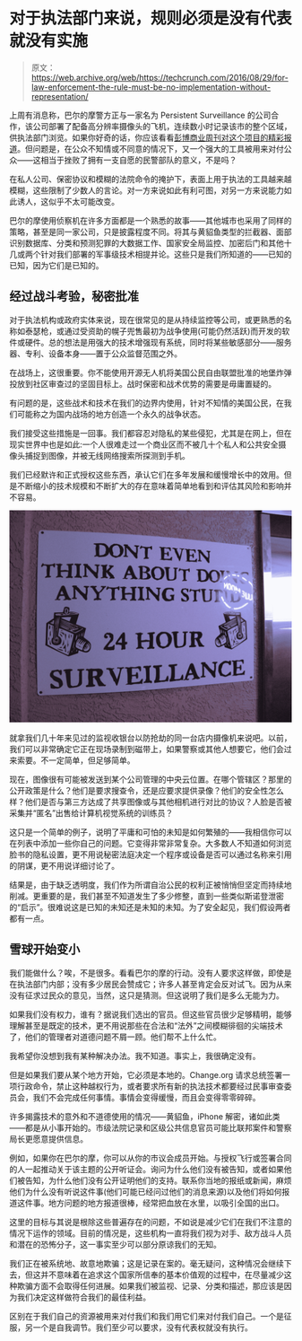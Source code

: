 # 对于执法部门来说，规则必须是没有代表就没有实施 

> 原文：<https://web.archive.org/web/https://techcrunch.com/2016/08/29/for-law-enforcement-the-rule-must-be-no-implementation-without-representation/>

上周有消息称，巴尔的摩警方正与一家名为 Persistent Surveillance 的公司合作，该公司部署了配备高分辨率摄像头的飞机，连续数小时记录该市的整个区域，供执法部门浏览。如果你好奇的话，你应该看看[彭博商业周刊对这个项目的精彩报道](https://web.archive.org/web/20221206151422/https://www.bloomberg.com/features/2016-baltimore-secret-surveillance/)。但问题是，在公众不知情或不同意的情况下，又一个强大的工具被用来对付公众——这相当于挫败了拥有一支自愿的民警部队的意义，不是吗？

在私人公司、保密协议和模糊的法院命令的掩护下，表面上用于执法的工具越来越模糊，这些限制了少数人的言论。对一方来说如此有利可图，对另一方来说能力如此诱人，这似乎不太可能改变。

巴尔的摩使用侦察机在许多方面都是一个熟悉的故事——其他城市也采用了同样的策略，甚至是同一家公司，只是披露程度不同。将其与黄貂鱼类型的拦截器、面部识别数据库、分类和预测犯罪的大数据工作、国家安全局监控、加密后门和其他十几或两个针对我们部署的军事级技术相提并论。这些只是我们所知道的——已知的已知，因为它们是已知的。

## 经过战斗考验，秘密批准

对于执法机构或政府实体来说，现在很常见的是从持续监控等公司，或更熟悉的名称如泰瑟枪，或通过受资助的幌子兜售最初为战争使用(可能仍然活跃)而开发的软件或硬件。总的想法是用强大的技术增强现有系统，同时将某些敏感部分——服务器、专利、设备本身——置于公众监督范围之外。

在战场上，这很重要。你不能使用开源无人机将美国公民自由联盟批准的地堡炸弹投放到社区审查过的坚固目标上。战时保密和战术优势的需要是毋庸置疑的。

有问题的是，这些战术和技术在我们的边界内使用，针对不知情的美国公民，在我们可能称之为国内战场的地方创造一个永久的战争状态。

我们接受这些措施是一回事。我们都容忍对隐私的某些侵犯，尤其是在网上，但在现实世界中也是如此:一个人很难走过一个商业区而不被几十个私人和公共安全摄像头捕捉到图像，并被无线网络搜索所探测到手机。

我们已经默许和正式授权这些东西，承认它们在多年发展和缓慢增长中的效用。但是不断缩小的技术规模和不断扩大的存在意味着简单地看到和评估其风险和影响并不容易。

[![NSA Surveillance](img/14e5db6aa65b42db86c951298f9a99b9.png)](https://web.archive.org/web/20221206151422/https://beta.techcrunch.com/wp-content/uploads/2015/06/nsa-surveillance.jpg)

就拿我们几十年来见过的监视收银台以防抢劫的同一台店内摄像机来说吧。以前，我们可以非常确定它正在现场录制到磁带上，如果警察或其他人想要它，他们会过来索要。不一定简单，但足够简单。

现在，图像很有可能被发送到某个公司管理的中央云位置。在哪个管辖区？那里的公开政策是什么？他们是要求搜查令，还是应要求提供录像？他们的安全性怎么样？他们是否与第三方达成了共享图像或与其他相机进行对比的协议？人脸是否被采集并“匿名”出售给计算机视觉系统的训练员？

这只是一个简单的例子，说明了平庸和可怕的未知是如何繁殖的——我相信你可以在列表中添加一些你自己的问题。它变得非常非常复杂。大多数人不知道如何浏览脸书的隐私设置，更不用说秘密法庭决定一个程序或设备是否可以通过名称来引用的阴谋，更不用说详细讨论了。

结果是，由于缺乏透明度，我们作为所谓自治公民的权利正被悄悄但坚定而持续地削减。更重要的是，我们甚至不知道发生了多少修整，直到一些类似斯诺登泄密的“启示”。很难说这是已知的未知还是未知的未知。为了安全起见，我们假设两者都有一点。

## 雪球开始变小

我们能做什么？唉，不是很多。看看巴尔的摩的行动。没有人要求这样做，即使是在执法部门内部；没有多少居民会赞成它；许多人甚至肯定会反对试飞。因为从来没有征求过民众的意见，当然，这只是猜测。但这说明了我们是多么无能为力。

如果我们没有权力，谁有？据说我们选出的官员。但这些官员很少足够精明，能够理解甚至是既定的技术，更不用说那些在合法和“法外”之间模糊徘徊的尖端技术了，他们的管理者对道德问题不屑一顾。他们帮不上什么忙。

我希望你没想到我有某种解决办法。我不知道。事实上，我很确定没有。

但是如果我们要从某个地方开始，它必须是本地的。Change.org 请求总统签署一项行政命令，禁止这种越权行为，或者要求所有新的执法技术都要经过民事审查委员会，我们不会完成任何事情。事情会变得缓慢，而且会变得零零碎碎。

许多揭露技术的意外和不道德使用的情况——黄貂鱼，iPhone 解密，诸如此类——都是从小事开始的。市级法院记录和区级公共信息官员可能比联邦案件和警察局长更愿意提供信息。

例如，如果你在巴尔的摩，你可以从你的市议会成员开始。与授权飞行或签署合同的人一起推动关于该主题的公开听证会。询问为什么他们没有被告知，或者如果他们被告知，为什么他们没有公开证明他们的支持。联系你当地的报纸或新闻，麻烦他们为什么没有听说这件事(他们可能已经问过他们的消息来源)以及他们将如何报道这件事。地方问题的地方报道很棒，经常把血放在水里，以吸引全国的出口。

这里的目标与其说是根除这些普遍存在的问题，不如说是减少它们在我们不注意的情况下运作的领域。目前的情况是，这些机构一直将我们视为对手、敌方战斗人员和潜在的恐怖分子，这一事实至少可以部分原谅我们的无知。

我们正在被系统地、故意地欺骗；这是记录在案的。毫无疑问，这种情况会继续下去，但这并不意味着在追求这个国家所信奉的基本价值观的过程中，在尽量减少这种欺骗方面不会取得任何进展。如果我们被监视、记录、分类和描述，那应该是因为我们决定这样做符合我们的最佳利益。

区别在于我们自己的资源被用来对付我们和我们用它们来对付我们自己。一个是征服，另一个是自我调节。我们至少可以要求，没有代表权就没有执行。